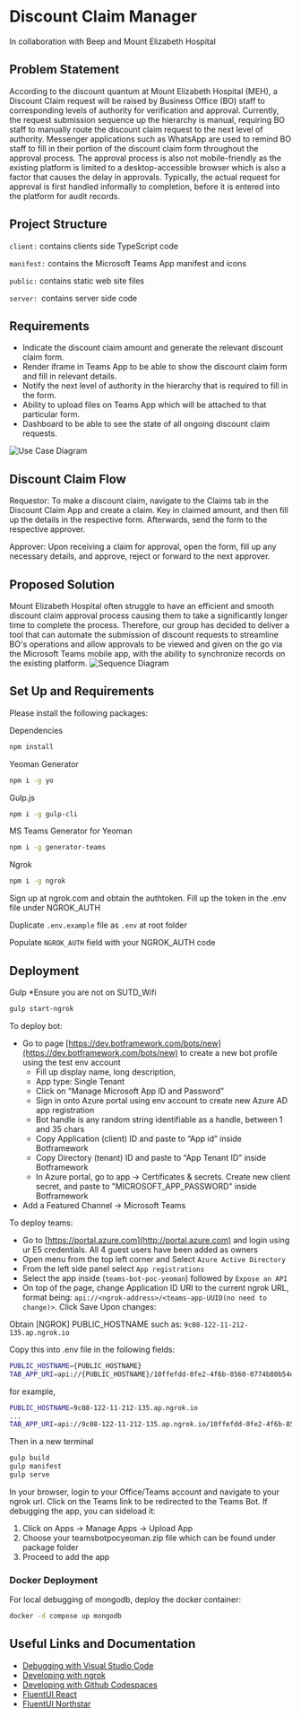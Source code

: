 # Discount Claim Manager
In collaboration with Beep and Mount Elizabeth Hospital

## Problem Statement
According to the discount quantum at Mount Elizabeth Hospital (MEH), a Discount Claim request will be raised by Business Office (BO) staff to corresponding levels of authority for verification and approval. Currently, the request submission sequence up the hierarchy is manual, requiring BO staff to manually route the discount claim request to the next level of authority. Messenger applications such as WhatsApp are used to remind BO staff to fill in their portion of the discount claim form throughout the approval process. The approval process is also not mobile-friendly as the existing platform is limited to a desktop-accessible browser which is also a factor that causes the delay in approvals. Typically, the actual request for approval is first handled informally to completion, before it is entered into the platform for audit records.


## Project Structure
```client:``` contains clients side TypeScript code

```manifest:``` contains the Microsoft Teams App manifest and icons

```public:``` contains static web site files

```server: ```contains server side code

## 

## Requirements
- Indicate the discount claim amount and generate the relevant discount claim form.
- Render iframe in Teams App to be able to show the discount claim form and fill in relevant details.
- Notify the next level of authority in the hierarchy that is required to fill in the form.
- Ability to upload files on Teams App which will be attached to that particular form.
- Dashboard to be able to see the state of all ongoing discount claim requests.

![Use Case Diagram](https://github.com/Senrli/DCA-app/blob/main/img/Teams%20Bot%20Use%20Case%20Diagram.svg)

## Discount Claim Flow
Requestor:
To make a discount claim, navigate to the Claims tab in the Discount Claim App and create a claim. Key in claimed amount, and then fill up the details in the respective form. Afterwards, send the form to the respective approver.

Approver:
Upon receiving a claim for approval, open the form, fill up any necessary details, and approve, reject or forward to the next approver.

## Proposed Solution
Mount Elizabeth Hospital often struggle to have an efficient and smooth discount claim approval process causing them to take a significantly longer time to complete the process. Therefore, our group has decided to deliver a tool that can automate the submission of discount requests to streamline BO's operations and allow approvals to be viewed and given on the go via the Microsoft Teams mobile app, with the ability to synchronize records on the existing platform.
![Sequence Diagram](https://github.com/Senrli/DCA-app/blob/main/img/Teams%20Bot%20Sequence%20Diagram.svg)

## Set Up and Requirements
Please install the following packages:

Dependencies
``` bash
npm install
```

Yeoman Generator 
``` bash
npm i -g yo
```

Gulp.js 
``` bash
npm i -g gulp-cli
```

MS Teams Generator for Yeoman 
``` bash
npm i -g generator-teams
```

Ngrok
``` bash
npm i -g ngrok
```
Sign up at ngrok.com and obtain the authtoken. Fill up the token in the .env file under NGROK_AUTH

Duplicate <code>.env.example</code> file as <code>.env</code> at root folder

Populate <code>NGROK_AUTH</code> field with your NGROK_AUTH code

## Deployment
Gulp
*Ensure you are not on SUTD_Wifi
``` bash
gulp start-ngrok
```

To deploy bot:
- Go to page [https://dev.botframework.com/bots/new](https://dev.botframework.com/bots/new) to create a new bot profile using the test env account
    - Fill up display name, long description,
    - App type: Single Tenant
    - Click on “Manage Microsoft App ID and Password”
    - Sign in onto Azure portal using env account to create new Azure AD app registration
    - Bot handle is any random string identifiable as a handle, between 1 and 35 chars
    - Copy Application (client) ID and paste to “App id” inside Botframework
    - Copy Directory (tenant) ID and paste to “App Tenant ID” inside Botframework
    - In Azure portal, go to app -> Certificates & secrets. Create new client secret, and paste to "MICROSOFT_APP_PASSWORD" inside Botframework
- Add a Featured Channel → Microsoft Teams



To deploy teams:
- Go to [https://portal.azure.com](http://portal.azure.com) and login using ur E5 credentials. All 4 guest users have been added as owners
- Open menu from the top left corner and Select `Azure Active Directory`
- From the left side panel select `App registrations`
- Select the app inside (`teams-bot-poc-yeoman`) followed by `Expose an API`
- On top of the page, change Application ID URI to the current ngrok URL, format being: `api://<ngrok-address>/<teams-app-UUID(no need to change)>`. Click Save Upon changes:


Obtain [NGROK] PUBLIC_HOSTNAME such as: <code>9c08-122-11-212-135.ap.ngrok.io</code>

Copy this into .env file in the following fields:
``` bash
PUBLIC_HOSTNAME={PUBLIC_HOSTNAME}
TAB_APP_URI=api://{PUBLIC_HOSTNAME}/10ffefdd-0fe2-4f6b-8560-0774b80b54d2
```

for example,
``` bash
PUBLIC_HOSTNAME=9c08-122-11-212-135.ap.ngrok.io
...
TAB_APP_URI=api://9c08-122-11-212-135.ap.ngrok.io/10ffefdd-0fe2-4f6b-8560-0774b80b54d2
```


Then in a new terminal
``` bash
gulp build
gulp manifest
gulp serve
```

In your browser, login to your Office/Teams account and navigate to your ngrok url. Click on the Teams link to be redirected to the Teams Bot. If debugging the app, you can sideload it:
1) Click on Apps -> Manage Apps -> Upload App
2) Choose your teamsbotpocyeoman.zip file which can be found under package folder
3) Proceed to add the app

### Docker Deployment
For local debugging of mongodb, deploy the docker container:
``` bash
docker -d compose up mongodb
```

## Useful Links and Documentation
* [Debugging with Visual Studio Code](https://github.com/pnp/generator-teams/blob/master/docs/docs/user-guide/vscode.md)
* [Developing with ngrok](https://github.com/pnp/generator-teams/blob/master/docs/docs/concepts/ngrok.md)
* [Developing with Github Codespaces](https://github.com/pnp/generator-teams/blob/master/docs/docs/user-guide/codespaces.md)
* [FluentUI React](https://developer.microsoft.com/en-us/fluentui#/controls/web)
* [FluentUI Northstar](https://fluentsite.z22.web.core.windows.net/)

